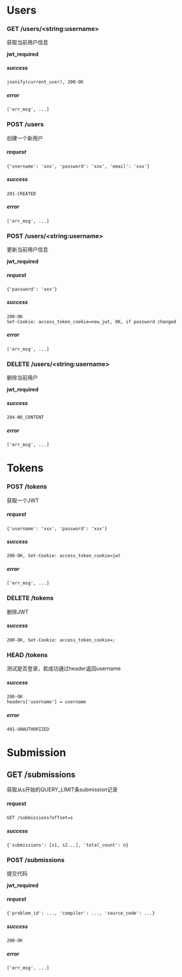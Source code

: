 # Users

### GET /users/\<string:username\>

获取当前用户信息

**jwt_required**

##### success

```
jsonify(current_user), 200-OK
```

##### error

```
['err_msg', ...]
```

### POST /users

创建一个新用户

##### request

```
{'username': 'xxx', 'password': 'xxx', 'email': 'xxx'}
```

##### success

```
201-CREATED
```

##### error

```
['err_msg', ...]
```

### POST /users/\<string:username\>

更新当前用户信息

**jwt_required**

##### request

```
{'password': 'xxx'}
```

##### success

```
200-OK
Set-Cookie: access_token_cookie=new_jwt, OK, if password changed
```

##### error

```
['err_msg', ...]
```

### DELETE /users/\<string:username\>

删除当前用户

**jwt_required**

##### success

```
204-NO_CONTENT
```

##### error

```
['err_msg', ...]
```

# Tokens

### POST /tokens

获取一个JWT

##### request

```
{'username': 'xxx', 'password': 'xxx'}
```

##### success

```
200-OK, Set-Cookie: access_token_cookie=jwt
```

##### error

```
['err_msg', ...]
```

### DELETE /tokens

删除JWT

##### success

```
200-OK, Set-Cookie: access_token_cookie=;
```

### HEAD /tokens

测试是否登录，若成功通过header返回username

##### success

```
200-OK
headers['username'] = username
```

##### error

```
401-UNAUTHORIZED
```

# Submission

## GET /submissions

获取从s开始的QUERY_LIMIT条submission记录

##### request

```
GET /submissions?offset=s
```

##### success

```
{'submissions': [s1, s2...], 'total_count': n}
```

### POST /submissions

提交代码

**jwt_required**

##### request

```
{'problem_id': ..., 'compiler': ..., 'source_code': ...}
```

##### success

```
200-OK
```

##### error

```
['err_msg', ...]
```
